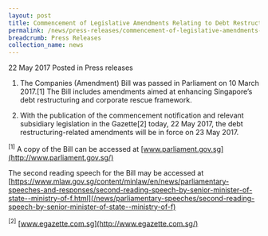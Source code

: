 ```yaml
---
layout: post
title: Commencement of Legislative Amendments Relating to Debt Restructuring and Corporate Rescue in the Companies Act
permalink: /news/press-releases/commencement-of-legislative-amendments-relating-to-debt-restruct
breadcrumb: Press Releases
collection_name: news
---
```


22 May 2017 Posted in Press releases


1. The Companies (Amendment) Bill was passed in Parliament on 10 March 2017.[1] The Bill includes amendments aimed at enhancing Singapore’s debt restructuring and corporate rescue framework.

 

2. With the publication of the commencement notification and relevant subsidiary legislation in the Gazette[2] today, 22 May 2017, the debt restructuring-related amendments will be in force on 23 May 2017.

 

 

 

<sup>[1]</sup> A copy of the Bill can be accessed at [www.parliament.gov.sg](http://www.parliament.gov.sg/)

The second reading speech for the Bill may be accessed at [https://www.mlaw.gov.sg/content/minlaw/en/news/parliamentary-speeches-and-responses/second-reading-speech-by-senior-minister-of-state--ministry-of-f.html](/news/parliamentary-speeches/second-reading-speech-by-senior-minister-of-state--ministry-of-f)

 

 

<sup>[2]</sup> [www.egazette.com.sg](http://www.egazette.com.sg/)
